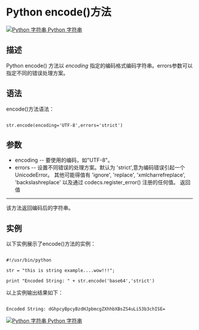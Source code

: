 Python encode()方法
=================

 [![Python 字符串](../images/up.gif)
 Python 字符串](python-strings.html)


  描述
--

 Python encode() 方法以 *encoding* 指定的编码格式编码字符串。errors参数可以指定不同的错误处理方案。

 语法
--

 encode()方法语法：

 
```

str.encode(encoding='UTF-8',errors='strict')

```

 参数
--

  * encoding -- 要使用的编码，如"UTF-8"。
 * errors -- 设置不同错误的处理方案。默认为 'strict',意为编码错误引起一个UnicodeError。 其他可能得值有 'ignore', 'replace', 'xmlcharrefreplace', 'backslashreplace' 以及通过 codecs.register\_error() 注册的任何值。
   返回值
---

 该方法返回编码后的字符串。

 实例
--

 以下实例展示了encode()方法的实例：

 
```

#!/usr/bin/python

str = "this is string example....wow!!!";

print "Encoded String: " + str.encode('base64','strict')

```

 以上实例输出结果如下：

 
```

Encoded String: dGhpcyBpcyBzdHJpbmcgZXhhbXBsZS4uLi53b3chISE=

```

 [![Python 字符串](../images/up.gif)
 Python 字符串](python-strings.html)